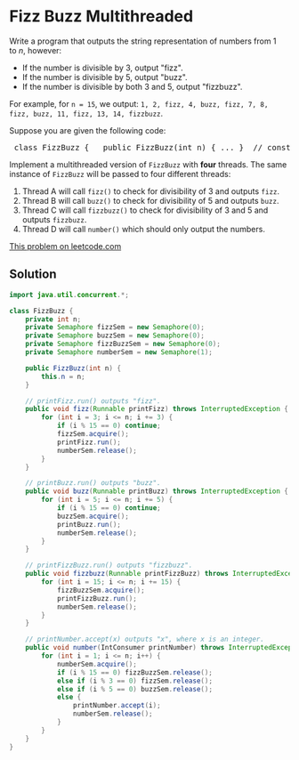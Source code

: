 # Fizz Buzz Multithreaded

<p>Write a program that outputs the string representation of numbers from 1 to&nbsp;<i>n</i>, however:</p> <ul> <li>If the number is divisible by 3, output &quot;fizz&quot;.</li> <li>If the number is divisible by 5, output&nbsp;&quot;buzz&quot;.</li> <li>If the number is divisible by both 3 and 5, output&nbsp;&quot;fizzbuzz&quot;.</li> </ul> <p>For example, for&nbsp;<code>n = 15</code>, we output:&nbsp;<code>1, 2, fizz, 4, buzz, fizz, 7, 8, fizz, buzz, 11, fizz, 13, 14, fizzbuzz</code>.</p> <p>Suppose you are given the following code:</p> <pre> class FizzBuzz { &nbsp; public FizzBuzz(int n) { ... }&nbsp; // constructor public void fizz(printFizz) { ... } // only output &quot;fizz&quot; public void buzz(printBuzz) { ... } // only output &quot;buzz&quot; public void fizzbuzz(printFizzBuzz) { ... } // only output &quot;fizzbuzz&quot; public void number(printNumber) { ... } // only output the numbers }</pre> <p>Implement a multithreaded version of <code>FizzBuzz</code> with <strong>four</strong> threads. The same instance of <code>FizzBuzz</code> will be passed to four different threads:</p> <ol> <li>Thread A will call&nbsp;<code>fizz()</code>&nbsp;to check for divisibility of 3 and outputs&nbsp;<code>fizz</code>.</li> <li>Thread B will call&nbsp;<code>buzz()</code>&nbsp;to check for divisibility of 5 and outputs&nbsp;<code>buzz</code>.</li> <li>Thread C will call <code>fizzbuzz()</code>&nbsp;to check for divisibility of 3 and 5 and outputs&nbsp;<code>fizzbuzz</code>.</li> <li>Thread D will call <code>number()</code> which should only output the numbers.</li> </ol>

[This problem on leetcode.com](https://leetcode.com/problems/fizz-buzz-multithreaded/)

## Solution

```java
import java.util.concurrent.*;

class FizzBuzz {
    private int n;
    private Semaphore fizzSem = new Semaphore(0);
    private Semaphore buzzSem = new Semaphore(0);
    private Semaphore fizzBuzzSem = new Semaphore(0);
    private Semaphore numberSem = new Semaphore(1);

    public FizzBuzz(int n) {
        this.n = n;
    }

    // printFizz.run() outputs "fizz".
    public void fizz(Runnable printFizz) throws InterruptedException {
        for (int i = 3; i <= n; i += 3) {
            if (i % 15 == 0) continue;
            fizzSem.acquire();
            printFizz.run();
            numberSem.release();
        }
    }

    // printBuzz.run() outputs "buzz".
    public void buzz(Runnable printBuzz) throws InterruptedException {
        for (int i = 5; i <= n; i += 5) {
            if (i % 15 == 0) continue;
            buzzSem.acquire();
            printBuzz.run();
            numberSem.release();
        }
    }

    // printFizzBuzz.run() outputs "fizzbuzz".
    public void fizzbuzz(Runnable printFizzBuzz) throws InterruptedException {
        for (int i = 15; i <= n; i += 15) {
            fizzBuzzSem.acquire();
            printFizzBuzz.run();
            numberSem.release();
        }
    }

    // printNumber.accept(x) outputs "x", where x is an integer.
    public void number(IntConsumer printNumber) throws InterruptedException {
        for (int i = 1; i <= n; i++) {
            numberSem.acquire();
            if (i % 15 == 0) fizzBuzzSem.release();
            else if (i % 3 == 0) fizzSem.release();
            else if (i % 5 == 0) buzzSem.release();
            else {
                printNumber.accept(i);
                numberSem.release();
            }
        }
    }
}
```
